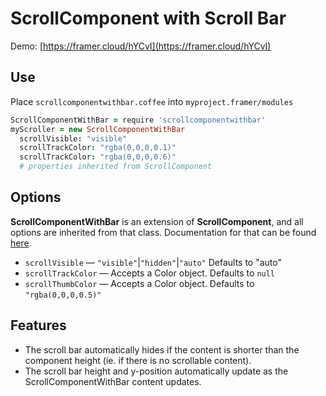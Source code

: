# ScrollComponent with Scroll Bar
Demo: [https://framer.cloud/hYCvI](https://framer.cloud/hYCvI)

## Use
Place `scrollcomponentwithbar.coffee` into `myproject.framer/modules`
```coffee
ScrollComponentWithBar = require 'scrollcomponentwithbar'
myScroller = new ScrollComponentWithBar
  scrollVisible: "visible"
  scrollTrackColor: "rgba(0,0,0,0.1)"
  scrollTrackColor: "rgba(0,0,0,0.6)"
  # properties inherited from ScrollComponent
```

## Options
**ScrollComponentWithBar** is an extension of **ScrollComponent**, and all options are inherited from that class. Documentation for that can be found [here](https://framer.com/docs/#scroll.scrollcomponent).

- `scrollVisible` — `"visible"`|`"hidden"`|`"auto"` Defaults to "auto"
- `scrollTrackColor` — Accepts a Color object. Defaults to `null`
- `scrollThumbColor` — Accepts a Color object. Defaults to `"rgba(0,0,0,0.5)"`

## Features
- The scroll bar automatically hides if the content is shorter than the component height (ie. if there is no scrollable content).
- The scroll bar height and y-position automatically update as the ScrollComponentWithBar content updates.
